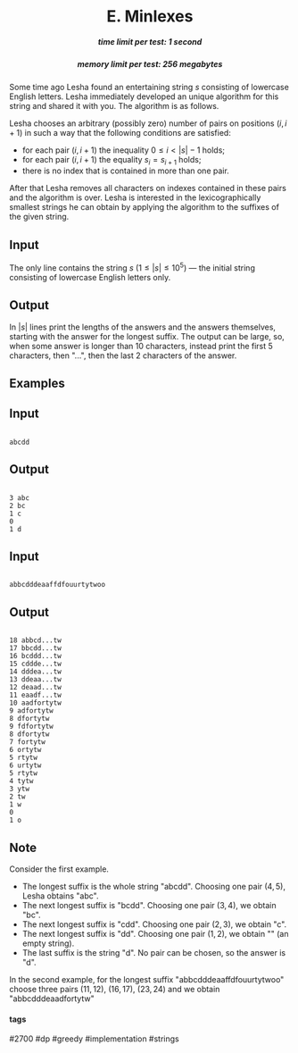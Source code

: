 <h1 style='text-align: center;'> E. Minlexes</h1>

<h5 style='text-align: center;'>time limit per test: 1 second</h5>
<h5 style='text-align: center;'>memory limit per test: 256 megabytes</h5>

Some time ago Lesha found an entertaining string $s$ consisting of lowercase English letters. Lesha immediately developed an unique algorithm for this string and shared it with you. The algorithm is as follows.

Lesha chooses an arbitrary (possibly zero) number of pairs on positions $(i, i + 1)$ in such a way that the following conditions are satisfied: 

* for each pair $(i, i + 1)$ the inequality $0 \le i < |s| - 1$ holds;
* for each pair $(i, i + 1)$ the equality $s_i = s_{i + 1}$ holds;
* there is no index that is contained in more than one pair.

 After that Lesha removes all characters on indexes contained in these pairs and the algorithm is over. Lesha is interested in the lexicographically smallest strings he can obtain by applying the algorithm to the suffixes of the given string.

## Input

The only line contains the string $s$ ($1 \le |s| \le 10^5$) — the initial string consisting of lowercase English letters only.

## Output

In $|s|$ lines print the lengths of the answers and the answers themselves, starting with the answer for the longest suffix. The output can be large, so, when some answer is longer than $10$ characters, instead print the first $5$ characters, then "...", then the last $2$ characters of the answer.

## Examples

## Input


```

abcdd

```
## Output


```

3 abc
2 bc
1 c
0 
1 d

```
## Input


```

abbcdddeaaffdfouurtytwoo

```
## Output


```

18 abbcd...tw
17 bbcdd...tw
16 bcddd...tw
15 cddde...tw
14 dddea...tw
13 ddeaa...tw
12 deaad...tw
11 eaadf...tw
10 aadfortytw
9 adfortytw
8 dfortytw
9 fdfortytw
8 dfortytw
7 fortytw
6 ortytw
5 rtytw
6 urtytw
5 rtytw
4 tytw
3 ytw
2 tw
1 w
0 
1 o

```
## Note

Consider the first example.

* The longest suffix is the whole string "abcdd". Choosing one pair $(4, 5)$, Lesha obtains "abc".
* The next longest suffix is "bcdd". Choosing one pair $(3, 4)$, we obtain "bc".
* The next longest suffix is "cdd". Choosing one pair $(2, 3)$, we obtain "c".
* The next longest suffix is "dd". Choosing one pair $(1, 2)$, we obtain "" (an empty string).
* The last suffix is the string "d". No pair can be chosen, so the answer is "d".

In the second example, for the longest suffix "abbcdddeaaffdfouurtytwoo" choose three pairs $(11, 12)$, $(16, 17)$, $(23, 24)$ and we obtain "abbcdddeaadfortytw"



#### tags 

#2700 #dp #greedy #implementation #strings 